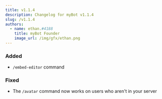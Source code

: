 ```yaml
---
title: v1.1.4
description: Changelog for myBot v1.1.4
slug: /v1.1.4
authors:
  - name: ethan.#4188
    title: myBot Founder
    image_url: /img/gfx/ethan.png
---
```


### Added

- `/embed-editor` command

### Fixed

- The `/avatar` command now works on users who aren't in your server